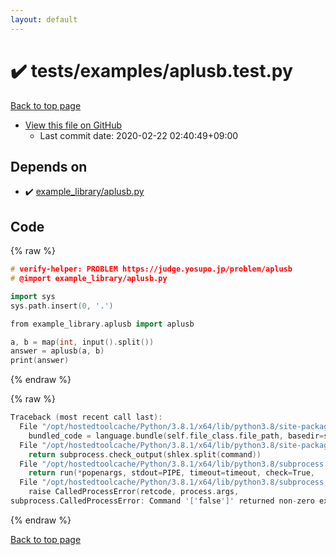 ```yaml
---
layout: default
---
```


<!-- mathjax config similar to math.stackexchange -->
<script type="text/javascript" async
  src="https://cdnjs.cloudflare.com/ajax/libs/mathjax/2.7.5/MathJax.js?config=TeX-MML-AM_CHTML">
</script>
<script type="text/x-mathjax-config">
  MathJax.Hub.Config({
    TeX: { equationNumbers: { autoNumber: "AMS" }},
    tex2jax: {
      inlineMath: [ ['$','$'] ],
      processEscapes: true
    },
    "HTML-CSS": { matchFontHeight: false },
    displayAlign: "left",
    displayIndent: "2em"
  });
</script>

<script type="text/javascript" src="https://cdnjs.cloudflare.com/ajax/libs/jquery/3.4.1/jquery.min.js"></script>
<script src="https://cdn.jsdelivr.net/npm/jquery-balloon-js@1.1.2/jquery.balloon.min.js" integrity="sha256-ZEYs9VrgAeNuPvs15E39OsyOJaIkXEEt10fzxJ20+2I=" crossorigin="anonymous"></script>
<script type="text/javascript" src="../../../assets/js/copy-button.js"></script>
<link rel="stylesheet" href="../../../assets/css/copy-button.css" />


# :heavy_check_mark: tests/examples/aplusb.test.py

<a href="../../../index.html">Back to top page</a>

* <a href="{{ site.github.repository_url }}/blob/master/tests/examples/aplusb.test.py">View this file on GitHub</a>
    - Last commit date: 2020-02-22 02:40:49+09:00




## Depends on

* :heavy_check_mark: <a href="../../../library/example_library/aplusb.py.html">example_library/aplusb.py</a>


## Code

<a id="unbundled"></a>
{% raw %}
```cpp
# verify-helper: PROBLEM https://judge.yosupo.jp/problem/aplusb
# @import example_library/aplusb.py

import sys
sys.path.insert(0, '.')

from example_library.aplusb import aplusb

a, b = map(int, input().split())
answer = aplusb(a, b)
print(answer)

```
{% endraw %}

<a id="bundled"></a>
{% raw %}
```cpp
Traceback (most recent call last):
  File "/opt/hostedtoolcache/Python/3.8.1/x64/lib/python3.8/site-packages/onlinejudge_verify/docs.py", line 347, in write_contents
    bundled_code = language.bundle(self.file_class.file_path, basedir=self.cpp_source_path)
  File "/opt/hostedtoolcache/Python/3.8.1/x64/lib/python3.8/site-packages/onlinejudge_verify/languages/other.py", line 48, in bundle
    return subprocess.check_output(shlex.split(command))
  File "/opt/hostedtoolcache/Python/3.8.1/x64/lib/python3.8/subprocess.py", line 411, in check_output
    return run(*popenargs, stdout=PIPE, timeout=timeout, check=True,
  File "/opt/hostedtoolcache/Python/3.8.1/x64/lib/python3.8/subprocess.py", line 512, in run
    raise CalledProcessError(retcode, process.args,
subprocess.CalledProcessError: Command '['false']' returned non-zero exit status 1.

```
{% endraw %}

<a href="../../../index.html">Back to top page</a>

